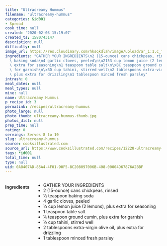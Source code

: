 ```yaml
---
title: "Ultracreamy Hummus"
filename: "ultracreamy-hummus"
categories: &id001
- Spread
cook_time: null
created: '2020-02-03 15:19:07'
created_ts: 1580743147
description: null
difficulty: null
image_url: https://res.cloudinary.com/hksqkdlah/image/upload/ar_1:1,c_fill,dpr_2.0,f_auto,fl_lossy.progressive.strip_profile,g_faces:auto,q_auto:low,w_344/SFS_ultra_creamy_hummus_060_1_er9ulh
ingredients: "GATHER YOUR INGREDIENTS\n2 (15-ounce) cans chickpeas, rinsed\n\xBD teaspoon\
  \ baking soda\n4 garlic cloves, peeled\n\u2153 cup lemon juice (2 lemons), plus\
  \ extra for seasoning\n1 teaspoon table salt\n\xBC teaspoon ground cumin, plus extra\
  \ for garnish\n\xBD cup tahini, stirred well\n2 tablespoons extra-virgin olive oil,\
  \ plus extra for drizzling\n1 tablespoon minced fresh parsley"
intrash: 0
meal_dates: null
meal_types: null
mine: null
name: Ultracreamy Hummus
p_recipe_id: 3
permalink: /recipes/ultracreamy-hummus
photo_large: null
photo_thumb: ultracreamy-hummus-thumb.jpg
photos_dict: null
prep_time: null
rating: 0
servings: Serves 8 to 10
slug: ultracreamy-hummus
source: cooksillustrated.com
source_url: https://www.cooksillustrated.com/recipes/12228-ultracreamy-hummus
tags: *id001
total_time: null
type: null
uid: 0A8407AD-85A4-4F01-90F5-8C208097006B-408-00004D67876A2BBF
---
```

<div class="large-8 medium-7 columns" id="writeup">	</div><!-- #writeup -->
</div><!-- #row-one -->
<div class="row" id="row-two">	<div class="medium-4 small-5 columns" id="ingredients"><h4>Ingredients</h4><div class="box box-ingredients content"><ul>
<li>GATHER YOUR INGREDIENTS</li>
<li>2 (15-ounce) cans chickpeas, rinsed</li>
<li>½ teaspoon baking soda</li>
<li>4 garlic cloves, peeled</li>
<li>⅓ cup lemon juice (2 lemons), plus extra for seasoning</li>
<li>1 teaspoon table salt</li>
<li>¼ teaspoon ground cumin, plus extra for garnish</li>
<li>½ cup tahini, stirred well</li>
<li>2 tablespoons extra-virgin olive oil, plus extra for drizzling</li>
<li>1 tablespoon minced fresh parsley</li>
</ul>
</div>	</div>	<div class="medium-6 small-7 columns" id="directions">	</div>